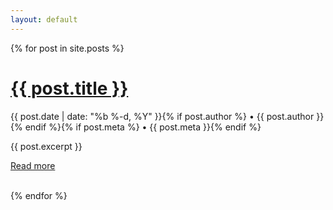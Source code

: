 ```yaml
---
layout: default
---
```


{% for post in site.posts %}
  <h1><a href="{{ post.url }}" style="color: inherit">{{ post.title }}</a></h1>
  <p class="meta">{{ post.date | date: "%b %-d, %Y" }}{% if post.author %} • {{ post.author }}{% endif %}{% if post.meta %} • {{ post.meta }}{% endif %}</p>
  <p>{{ post.excerpt }}</p>
  <p><a href="{{ post.url }}">Read more</a></p>
  <br>
{% endfor %}

